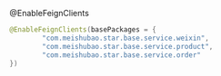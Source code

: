 

@EnableFeignClients

```java
@EnableFeignClients(basePackages = {
        "com.meishubao.star.base.service.weixin",
        "com.meishubao.star.base.service.product",
        "com.meishubao.star.base.service.order"
})
```